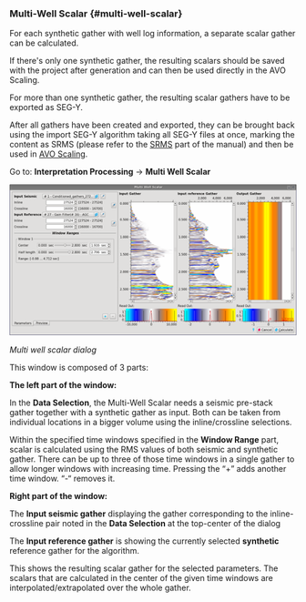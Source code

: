### Multi-Well Scalar {#multi-well-scalar}

For each synthetic gather with well log information, a separate scalar gather can be calculated.

If there's only one synthetic gather, the resulting scalars should be saved with the project after generation and can then be used directly in the AVO Scaling.

For more than one synthetic gather, the resulting scalar gathers have to be exported as SEG-Y.

After all gathers have been created and exported, they can be brought back using the import SEG-Y algorithm taking all SEG-Y files at once, marking the content as SRMS  \(please refer to the [SRMS](/select_data/select_q_data,_srms_data_or_eta.md) part of the manual\) and then be used in [AVO Scaling](/algorithm_documentation/interpretation-processing/avo_scaling.md).

Go to: **Interpretation Processing** → **Multi Well Scalar**

![](/assets/099_Interpretation.png)

_Multi well scalar dialog_

This window is composed of 3 parts:

**The left part of the window:**

In the **Data Selection**, the Multi-Well Scalar needs a seismic pre-stack gather together with a synthetic gather as input. Both can be taken from individual locations in a bigger volume using the inline/crossline selections.

Within the specified time windows specified in the **Window Range** part, scalar is calculated using the RMS values of both seismic and synthetic gather. There can be up to three of those time windows in a single gather to allow longer windows with increasing time. Pressing the “+” adds another time window. “-“ removes it.

**Right part of the window:**

The **Input seismic gather** displaying the gather corresponding to the inline- crossline pair noted in the **Data Selection** at the top-center of the dialog

The **Input reference gather** is showing the currently selected **synthetic** reference gather for the algorithm.

This shows the resulting scalar gather for the selected parameters. The scalars that are calculated in the center of the given time windows are interpolated/extrapolated over the whole gather. 

